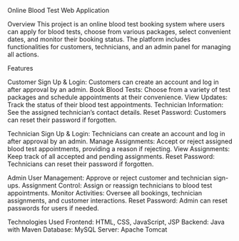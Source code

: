 Online Blood Test Web Application

Overview
This project is an online blood test booking system where users can apply for blood tests, choose from various packages, select convenient dates, and monitor their booking status. The platform includes functionalities for customers, technicians, and an admin panel for managing all actions.

Features

Customer
Sign Up & Login: Customers can create an account and log in after approval by an admin.
Book Blood Tests: Choose from a variety of test packages and schedule appointments at their convenience.
View Updates: Track the status of their blood test appointments.
Technician Information: See the assigned technician’s contact details.
Reset Password: Customers can reset their password if forgotten.

Technician
Sign Up & Login: Technicians can create an account and log in after approval by an admin.
Manage Assignments: Accept or reject assigned blood test appointments, providing a reason if rejecting.
View Assignments: Keep track of all accepted and pending assignments.
Reset Password: Technicians can reset their password if forgotten.

Admin
User Management: Approve or reject customer and technician sign-ups.
Assignment Control: Assign or reassign technicians to blood test appointments.
Monitor Activities: Oversee all bookings, technician assignments, and customer interactions.
Reset Password: Admin can reset passwords for users if needed.

Technologies Used
Frontend: HTML, CSS, JavaScript, JSP
Backend: Java with Maven
Database: MySQL
Server: Apache Tomcat
